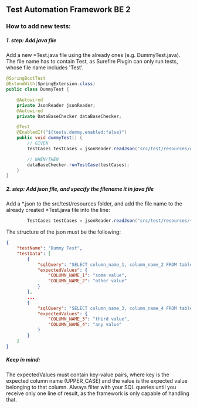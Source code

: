 ## Test Automation Framework BE 2


### How to add new tests:

##### 1. step: Add java file
Add a new \*Test.java file using the already ones (e.g. DummyTest.java). The file name has to contain Test, as Surefire Plugin can only run tests, whose file name includes 'Test'.

```java
@SpringBootTest
@ExtendWith(SpringExtension.class)
public class DummyTest {

    @Autowired
    private JsonReader jsonReader;
    @Autowired
    private DataBaseChecker dataBaseChecker;

    @Test
    @EnabledIf("${tests.dummy.enabled:false}")
    public void dummyTest() {
        // GIVEN
        TestCases testCases = jsonReader.readJson("src/test/resources/dummyTest.json");

        // WHEN/THEN
        dataBaseChecker.runTestCase(testCases);
    }
}
```

##### 2. step: Add json file, and specify the filename it in java file
Add a \*.json to the src/test/resources folder, and add the file name to the already created \*Test.java file into the line:

```java
        TestCases testCases = jsonReader.readJson("src/test/resources/{jsonFileName}.json");
```

The structure of the json must be the following:

```json
{
    "testName": "Dummy Test",
    "testData": [
        {
            "sqlQuery": "SELECT column_name_1, column_name_2 FROM table1 WHERE column_name_1 = 'some value'",
            "expectedValues": {
                "COLUMN_NAME_1": "some value",
                "COLUMN_NAME_2": "other value"
            }
        },
        ...
        {
            "sqlQuery": "SELECT column_name_3, column_name_4 FROM table2 WHERE column_name_3 = 'third value'",
            "expectedValues": {
                "COLUMN_NAME_3": "third value",
                "COLUMN_NAME_4": "any value"
            }
        }
    ]
}
```

##### Keep in mind:
The expectedValues must contain key-value pairs, where key is the expected column name (UPPER_CASE) and the value is the expected value belonging to that column. Always filter with your SQL queries until you receive only one line of result, as the framework is only capable of handling that.
